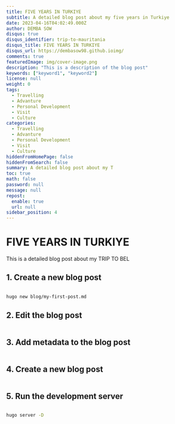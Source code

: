 ```yaml
---
title: FIVE YEARS IN TURKIYE
subtitle: A detailed blog post about my five years in Turkiye
date: 2023-04-16T04:02:49.000Z
author: DEMBA SOW
disqus: true
disqus_identifier: trip-to-mauritania
disqus_title: FIVE YEARS IN TURKIYE
disqus_url: https://dembasow98.github.ioimg/
comments: true
featuredImage: img/cover-image.png
description: "This is a description of the blog post"
keywords: ["keyword1", "keyword2"]
license: null
weight: 0
tags:
  - Travelling
  - Advanture
  - Personal Development
  - Visit
  - Culture
categories:
  - Travelling
  - Advanture
  - Personal Development
  - Visit
  - Culture
hiddenFromHomePage: false
hiddenFromSearch: false
summary: A detailed blog post about my T
toc: true
math: false
password: null
message: null
repost:
  enable: true
  url: null
sidebar_position: 4
---
```



# FIVE YEARS IN TURKIYE

This is a detailed blog post about my TRIP TO BEL


## 1. Create a new blog post

```bash

hugo new blog/my-first-post.md
```

## 2. Edit the blog post

```bash

```

## 3. Add metadata to the blog post

```bash

```

## 4. Create a new blog post

```bash

```

## 5. Run the development server

```bash

hugo server -D
```